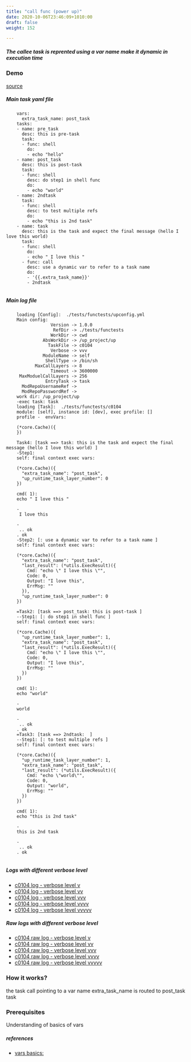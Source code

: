 ```yaml
---
title: "call func (power up)"
date: 2020-10-06T23:46:09+1010:00
draft: false
weight: 152

---
```


##### The callee task is reprented using a var name make it dynamic in execution time


### Demo








[source](https://github.com/upcmd/up/blob/master/tests/functests/c0104.yml)

##### Main task yaml file
```
    vars:
      extra_task_name: post_task
    tasks:
    - name: pre_task
      desc: this is pre-task
      task:
      - func: shell
        do:
        - echo "hello"
    - name: post_task
      desc: this is post-task
      task:
      - func: shell
        desc: do step1 in shell func
        do:
        - echo "world"
    - name: 2ndtask
      task:
      - func: shell
        desc: to test multiple refs
        do:
        - echo "this is 2nd task"
    - name: task
      desc: this is the task and expect the final message (hello I love this world)
      task:
      - func: shell
        do:
        - echo " I love this "
      - func: call
        desc: use a dynamic var to refer to a task name
        do:
        - '{{.extra_task_name}}'
        - 2ndtask
    
```
##### Main log file
```
    loading [Config]:  ./tests/functests/upconfig.yml
    Main config:
                 Version -> 1.0.0
                  RefDir -> ./tests/functests
                 WorkDir -> cwd
              AbsWorkDir -> /up_project/up
                TaskFile -> c0104
                 Verbose -> vvv
              ModuleName -> self
               ShellType -> /bin/sh
           MaxCallLayers -> 8
                 Timeout -> 3600000
     MaxModuelCallLayers -> 256
               EntryTask -> task
      ModRepoUsernameRef -> 
      ModRepoPasswordRef -> 
    work dir: /up_project/up
    -exec task: task
    loading [Task]:  ./tests/functests/c0104
    module: [self], instance id: [dev], exec profile: []
    profile -  envVars:
    
    (*core.Cache)({
    })
    
    Task4: [task ==> task: this is the task and expect the final message (hello I love this world) ]
    -Step1:
    self: final context exec vars:
    
    (*core.Cache)({
      "extra_task_name": "post_task",
      "up_runtime_task_layer_number": 0
    })
    
    cmd( 1):
    echo " I love this "
    
    -
     I love this 
    
    -
     .. ok
    . ok
    -Step2: [: use a dynamic var to refer to a task name ]
    self: final context exec vars:
    
    (*core.Cache)({
      "extra_task_name": "post_task",
      "last_result": (*utils.ExecResult)({
        Cmd: "echo \" I love this \"",
        Code: 0,
        Output: "I love this",
        ErrMsg: ""
      }),
      "up_runtime_task_layer_number": 0
    })
    
    =Task2: [task ==> post_task: this is post-task ]
    --Step1: [: do step1 in shell func ]
    self: final context exec vars:
    
    (*core.Cache)({
      "up_runtime_task_layer_number": 1,
      "extra_task_name": "post_task",
      "last_result": (*utils.ExecResult)({
        Cmd: "echo \" I love this \"",
        Code: 0,
        Output: "I love this",
        ErrMsg: ""
      })
    })
    
    cmd( 1):
    echo "world"
    
    -
    world
    
    -
     .. ok
    . ok
    =Task3: [task ==> 2ndtask:  ]
    --Step1: [: to test multiple refs ]
    self: final context exec vars:
    
    (*core.Cache)({
      "up_runtime_task_layer_number": 1,
      "extra_task_name": "post_task",
      "last_result": (*utils.ExecResult)({
        Cmd: "echo \"world\"",
        Code: 0,
        Output: "world",
        ErrMsg: ""
      })
    })
    
    cmd( 1):
    echo "this is 2nd task"
    
    -
    this is 2nd task
    
    -
     .. ok
    . ok
    
```


##### Logs with different verbose level
* [c0104 log - verbose level v](../../logs/c0104_v)
* [c0104 log - verbose level vv](../../logs/c0104_vv)
* [c0104 log - verbose level vvv](../../logs/c0104_vvvv)
* [c0104 log - verbose level vvvv](../../logs/c0104_vvvv)
* [c0104 log - verbose level vvvvv](../../logs/c0104_vvvvv)

##### Raw logs with different verbose level
* [c0104 raw log - verbose level v](../../reflogs/c0104_v.log)
* [c0104 raw log - verbose level vv](../../reflogs/c0104_vv.log)
* [c0104 raw log - verbose level vvv](../../reflogs/c0104_vvv.log)
* [c0104 raw log - verbose level vvvv](../../reflogs/c0104_vvvv.log)
* [c0104 raw log - verbose level vvvvv](../../reflogs/c0104_vvvvv.log)







### How it works?


the task call pointing to a var name extra_task_name is routed to post_task task










### Prerequisites


Understanding of basics of vars









##### references
* [vars basics:](../../vars/c0012)


